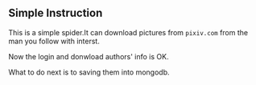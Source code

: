 Simple Instruction
---
This is a simple spider.It can download pictures from `pixiv.com` from the man you follow with interst.

Now the login and donwload authors\' info is OK.

What to do next is to saving them into mongodb.
